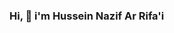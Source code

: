### Hi, 👋 i'm Hussein Nazif Ar Rifa'i

<!--
**SseinArrifai/SseinArrifai** is a ✨ _special_ ✨ repository because its `README.md` (this file) appears on your GitHub profile.

Here are some ideas to get you started:

Student of UTM Kuala Lumpur under the faculty of MJIIT
